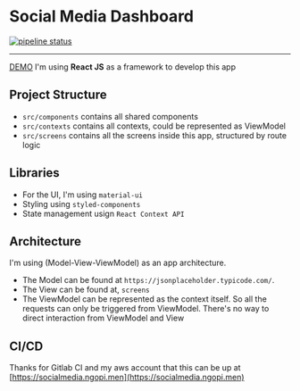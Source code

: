 # Social Media Dashboard
[![pipeline status](https://gitlab.com/yahyasahaja/social-media-dashboard/badges/master/pipeline.svg)](https://gitlab.com/yahyasahaja/social-media-dashboard/commits/master)

---

[DEMO](https://socialmedia.ngopi.men)
I'm using **React JS** as a framework to develop this app

## Project Structure

- ``src/components`` contains all shared components
- ``src/contexts`` contains all contexts, could be represented as ViewModel
- ``src/screens`` contains all the screens inside this app, structured by route logic

## Libraries
- For the UI, I'm using `material-ui`
- Styling using `styled-components`
- State management usign `React Context API`

## Architecture

I'm using (Model-View-ViewModel) as an app architecture. 
- The Model can be found at `https://jsonplaceholder.typicode.com/`.
- The View can be found at, `screens`
- The ViewModel can be represented as the context itself. So all the requests can only be triggered from ViewModel. There's no way to direct interaction from ViewModel and View

## CI/CD
Thanks for Gitlab CI and my aws account that this can be up at [https://socialmedia.ngopi.men](https://socialmedia.ngopi.men)